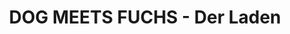 ---
title: "DOG MEETS FUCHS - Der Laden"
url: /grosshansdorf/dog-meets-fuchs-der-laden/
shop: Tiere
---